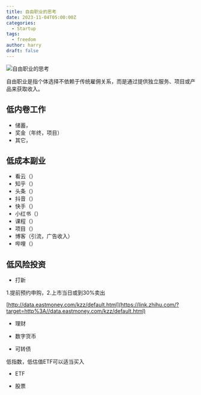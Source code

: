```yaml
---
title: 自由职业的思考
date: 2023-11-04T05:00:00Z
categories:
  - Startup
tags:
  - freedom
author: harry
draft: false
---
```


<img src="https://pic.imgdb.cn/item/656f2e61c458853aef840081.jpg" alt="自由职业的思考">


自由职业是指个体选择不依赖于传统雇佣关系，而是通过提供独立服务、项目或产品来获取收入。

<!--more-->

## 低内卷工作

- 储蓄，
- 奖金（年终，项目）
- 其它，

## 低成本副业

- 看云（）
- 知乎（）
- 头条（）
- 抖音（）
- 快手（）
- 小红书（）
- 课程（）
- 项目（）
- 博客（引流，广告收入）
- 哔哩（）

## 低风险投资

- 打新

1.提前预约申购，2.上市当日或到30%卖出

[http://data.eastmoney.com/kzz/default.html](https://link.zhihu.com/?target=http%3A//data.eastmoney.com/kzz/default.html)

- 理财

- 数字货币

- 可转债

低指数，低估值ETF可以适当买入

- ETF

- 股票